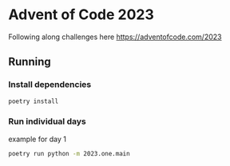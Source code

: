 # Advent of Code 2023


Following along challenges here https://adventofcode.com/2023

## Running

### Install dependencies

```bash
poetry install
```

### Run individual days

example for day 1

```bash
poetry run python -m 2023.one.main
```

